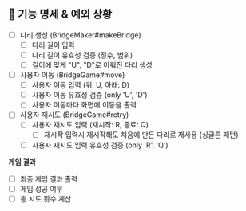 ## 📝 기능 명세 & 예외 상황
- [ ] 다리 생성 (BridgeMaker#makeBridge)
  - [ ] 다리 길이 입력
  - [ ] 다리 길이 유효성 검증 (정수, 범위)
  - [ ] 길이에 맞게 "U", "D"로 이뤄진 다리 생성

- [ ] 사용자 이동 (BridgeGame#move)
  - [ ] 사용자 이동 입력 (위: U, 아래: D)
  - [ ] 사용자 이동 유효성 검증 (only 'U', 'D')
  - [ ] 사용자 이동마다 화면에 이동을 출력

- [ ] 사용자 재시도 (BridgeGame#retry)
  - [ ] 사용자 재시도 입력 (재시작: R, 종료: Q)
    - [ ] 재시작 입력시 재시작해도 처음에 만든 다리로 재사용 (싱글톤 패턴)
  - [ ] 사용자 재시도 입력 유효성 검증 (only 'R', 'Q')

**게임 결과**
- [ ] 최종 게임 결과 출력
- [ ] 게임 성공 여부
- [ ] 총 시도 횟수 계산 
